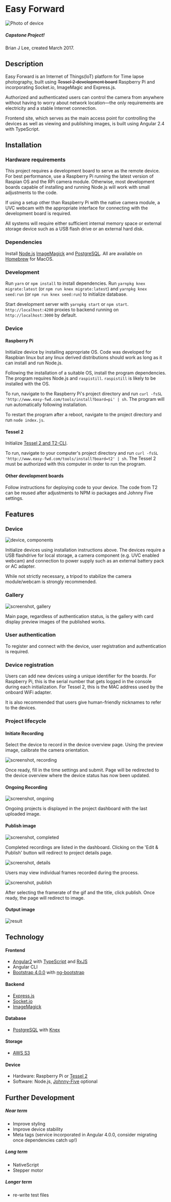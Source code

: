 # Easy Forward

![Photo of device](./readme/device.jpg)

##### Capstone Project!
Brian J Lee, created March 2017.

## Description

Easy Forward is an Internet of Things(IoT) platform for Time lapse photography, built using ~~Tessel 2 development board~~ Raspberry Pi and incorporating Socket.io, ImageMagic and Express.js.

Authorized and authenticated users can control the camera from anywhere without having to worry about network location—the only requirements are electricity and a stable Internet connection.

Frontend site, which serves as the main access point for controlling the devices as well as viewing and publishing images, is built using Angular 2.4 with TypeScript.

## Installation

### Hardware requirements
This project requires a development board to serve as the remote device. For best performance, use a Raspberry Pi running the latest version of Raspian OS and the RPi camera module. Otherwise, most development boards capable of installing and running Node.js will work with small adjustments to the code.

If using a setup other than Raspberry Pi with the native camera module, a UVC webcam with the appropriate interface for connecting with the development board is required.

All systems will require either sufficient internal memory space or external storage device such as a USB flash drive or an external hard disk.

### Dependencies
Install [Node.js]() [ImageMagick](https://www.imagemagick.org/script/download.php) and [PostgreSQL](https://www.postgresql.org/download/). All are available on [Homebrew](https://brew.sh/) for MacOS.

### Development
Run `yarn` or `npm install` to install dependencies. Run `yarnpkg knex migrate:latest` (or `npm run knex migrate:latest`) and `yarnpkg knex seed:run` (or `npm run knex seed:run`) to initialize database.

Start development server with `yarnpkg start` or `npm start`. `http://localhost:4200` proxies to backend running on `http://localhost:3000` by default.

### Device
#### Raspberry Pi
Initialize device by installing appropriate OS. Code was developed for Raspbian linux but any linux derived distributions should work as long as it can install and run Node.js.

Following the installation of a suitable OS, install the program dependencies. The program requires Node.js and `raspistill`. `raspistill` is likely to be installed with the OS.

To run, navigate to the Raspberry Pi's project directory and run `curl -fsSL 'http://www.easy-fwd.com/tools/install?board=pi' | sh`. The program will run automatically following installation.

To restart the program after a reboot, navigate to the project directory and run `node index.js`.

#### Tessel 2
Initialize [Tessel 2 and T2-CLI](http://tessel.github.io/t2-start/).

To run, navigate to your computer's project directory and run `curl -fsSL 'http://www.easy-fwd.com/tools/install?board=t2' | sh`. The Tessel 2 must be authorized with this computer in order to run the program.

#### Other development boards
Follow instructions for deploying code to your device. The code from T2 can be reused after adjustments to NPM io packages and Johnny Five settings.

## Features

### Device
![device, components](./readme/device2.jpg)

Initialize devices using installation instructions above. The devices require a USB flashdrive for local storage, a camera component (e.g. UVC enabled webcam) and connection to power supply such as an external battery pack or AC adapter.

While not strictly necessary, a tripod to stabilize the camera module/webcam is strongly recommended.

### Gallery
![screenshot, gallery](./readme/sc3.png)

Main page, regardless of authentication status, is the gallery with card display preview images of the published works.

### User authentication
To register and connect with the device, user registration and authentication is required. 

### Device registration
Users can add new devices using a unique identifier for the boards. For Raspberry Pi, this is the serial number that gets logged in the console during each initialization. For Tessel 2, this is the MAC address used by the onboard WiFi adapter.

It is also recommended that users give human-friendly nicknames to refer to the devices.

### Project lifecycle
#### Initiate Recording
Select the device to record in the device overview page. Using the preview image, calibrate the camera orientation.

![screenshot, recording](./readme/sc1.gif)

Once ready, fill in the time settings and submit. Page will be redirected to the device overview where the device status has now been updated.

#### Ongoing Recording
![screenshot, ongoing](./readme/sc2.png) 

Ongoing projects is displayed in the project dashboard with the last uploaded image.

#### Publish image
![screenshot, completed](./readme/sc4.png)

Completed recordings are listed in the dashboard. Clicking on the 'Edit & Publish' button will redirect to project details page.

![screenshot, details](./readme/sc5.gif)

Users may view individual frames recorded during the process.

![screenshot, publish](./readme/sc6.gif)

After selecting the framerate of the gif and the title, click publish. Once ready, the page will redirect to image.

#### Output image
![result](https://s3-us-west-2.amazonaws.com/brianjleeofcl-capstone-gif/JAPdRqbGyO.gif)

## Technology

#### Frontend
* [Angular2](https://angular.io) with [TypeScript](https://www.typescriptlang.org/) and [RxJS](http://reactivex.io/rxjs/)
* Angular CLI
* [Bootstrap 4.0.0](http://v4-alpha.getbootstrap.com/) with [ng-bootstrap](https://ng-bootstrap.github.io/#/home)

#### Backend
* [Express.js](https://expressjs.com)
* [Socket.io](https://socket.io)
* [ImageMagick](https://www.imagemagick.org/script/index.php)

#### Database
* [PostgreSQL](https://postgresql.org) with [Knex](https://knexjs.org)

#### Storage
* [AWS S3](https://aws.amazon.com/s3/)

#### Device
* Hardware: Raspberry Pi or [Tessel 2](https://tessel.io/)
* Software: Node.js, [Johnny-Five](http://johnny-five.io/) optional

## Further Development

##### Near term 
* Improve styling
* Improve device stability
* Meta tags (service incorporated in Angular 4.0.0, consider migrating once dependencies catch up!)

##### Long term
* NativeScript
* Stepper motor

##### Longer term
* re-write test files